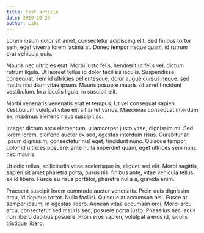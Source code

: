 ```yaml
---
title: Test article
date: 2019-10-29
author: Libs
---
```



Lorem ipsum dolor sit amet, consectetur adipiscing elit. Sed finibus tortor sem, eget viverra lorem lacinia at. Donec tempor neque quam, id rutrum erat vehicula quis.

Mauris nec ultricies erat. Morbi justo felis, hendrerit ut felis vel, dictum rutrum ligula. Ut laoreet tellus id dolor facilisis iaculis. Suspendisse consequat, sem id ultricies pellentesque, dolor augue cursus neque, sed mattis nisi diam vitae ipsum. Mauris posuere mauris sit amet tincidunt vestibulum. In a iaculis ligula, in suscipit elit.

Morbi venenatis venenatis erat et tempus. Ut vel consequat sapien. Vestibulum volutpat vitae elit sit amet varius. Maecenas consequat interdum ex, maximus eleifend risus suscipit ac.

Integer dictum arcu elementum, ullamcorper justo vitae, dignissim mi. Sed lorem lorem, eleifend auctor ex sed, egestas interdum risus. Curabitur at ipsum dignissim, consectetur nisl eget, tincidunt nunc. Quisque tempor, dolor id ultrices posuere, ante nulla imperdiet quam, eget ultrices sem nunc nec mauris.

Ut odio tellus, sollicitudin vitae scelerisque in, aliquet sed elit. Morbi sagittis, sapien sit amet pharetra porta, purus nisi finibus ante, vitae vehicula tellus ex id libero. Fusce eu risus porttitor, pharetra nulla a, gravida enim.

Praesent suscipit lorem commodo auctor venenatis. Proin quis dignissim arcu, id dapibus tortor. Nulla facilisi. Quisque at accumsan nisi. Fusce at semper ipsum, in egestas libero. Aenean vitae accumsan orci. Morbi arcu arcu, consectetur sed mauris sed, posuere porta justo. Phasellus nec lacus non libero dapibus posuere. Proin eros sapien, volutpat a eros id, iaculis tristique libero.